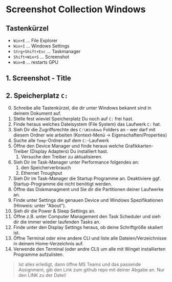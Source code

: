 # Screenshot Collection Windows

## Tastenkürzel

- `Win+E` ... File Explorer
- `Win+I` ... Windows Settings
- `Strg+Shift+Esc` ... Taskmanager
- `Shift+Win+S` ... Screenshot
- `Win+B` ... restarts GPU

## 1. Screenshot - Title

## 2. Speicherplatz `C:`

0. Schreibe alle Tastenkürzel, die dir unter Windows bekannt sind in deinem Dokument auf.
1. Stelle fest wieviel Speicherplatz Du noch auf `C:` frei hast.
2. Finde heraus welches Dateisystem (File System) das Laufwerk `C:` hat.
3. Sieh Dir die Zugriffsrechte des `C:\Windows` Folders an - wer darf mit diesem Ordner wie arbeiten (Kontext-Menü -> Eigenschaften/Properties)
4. Suche alle `Temp`-Ordner auf dem `C:`-Laufwerk
5. Öffne den Device Manager und finde heraus welche Grafikkarten-Treiber (Display Adapters) Du installiert hast.
   1. Versuche den Treiber zu aktualisieren.
6. Sieh Dir im Task-Manager unter Performance folgendes an:
   1. den Speicherverbrauch
   2. Ethernet Troughput
7. Sieh Dir im Task-Manager die Startup Programme an. Deaktiviere ggf. Startup-Programme die nicht benötigt werden.
8. Öffne das Diskmanagment und Sie dir die Partitionen deiner Laufwerke an.
9. Finde unter Settings die genauen Device und Windows Spezifikationen (Hinweis: unter "About").
10. Sieh dir die Power & Sleep Settings an.
11. Öffne z.B. unter Computer Management den Task Scheduler und sieh dir die immer wieder laufenden Tasks an.
12. Finde unter den Display Settings heraus, ob deine Schriftgröße skaliert ist.
13. Öffne Terminal oder eine andere CLI und liste alle Dateien/Verzeichnisse in deinem Home-Verzeichnis auf.
14. Verwende den Terminal (oder andre CLI) um alle mit Winget installierten Programme aufzulisten.

> Ist alles erledigt, dann öffne MS Teams und das passende Assignment, gib den Link zum github repo mit deiner Abgabe an. Nur den LINK zu der Datei!
